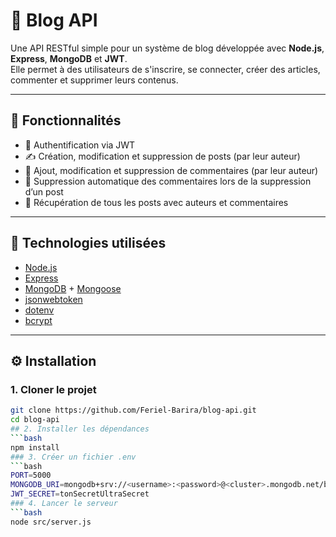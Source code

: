 # 📝 Blog API

Une API RESTful simple pour un système de blog développée avec **Node.js**, **Express**, **MongoDB** et **JWT**.  
Elle permet à des utilisateurs de s'inscrire, se connecter, créer des articles, commenter et supprimer leurs contenus.

---

## 🚀 Fonctionnalités

- 🔐 Authentification via JWT
- ✍️ Création, modification et suppression de posts (par leur auteur)
- 💬 Ajout, modification et suppression de commentaires (par leur auteur)
- 🧼 Suppression automatique des commentaires lors de la suppression d’un post
- 🔎 Récupération de tous les posts avec auteurs et commentaires

---

## 🧱 Technologies utilisées

- [Node.js](https://nodejs.org/)
- [Express](https://expressjs.com/)
- [MongoDB](https://www.mongodb.com/) + [Mongoose](https://mongoosejs.com/)
- [jsonwebtoken](https://github.com/auth0/node-jsonwebtoken)
- [dotenv](https://github.com/motdotla/dotenv)
- [bcrypt](https://github.com/kelektiv/node.bcrypt.js)

---

## ⚙️ Installation

### 1. Cloner le projet
```bash
git clone https://github.com/Feriel-Barira/blog-api.git
cd blog-api
## 2. Installer les dépendances
```bash
npm install
### 3. Créer un fichier .env
```bash
PORT=5000
MONGODB_URI=mongodb+srv://<username>:<password>@<cluster>.mongodb.net/blog-api
JWT_SECRET=tonSecretUltraSecret
### 4. Lancer le serveur
```bash
node src/server.js
